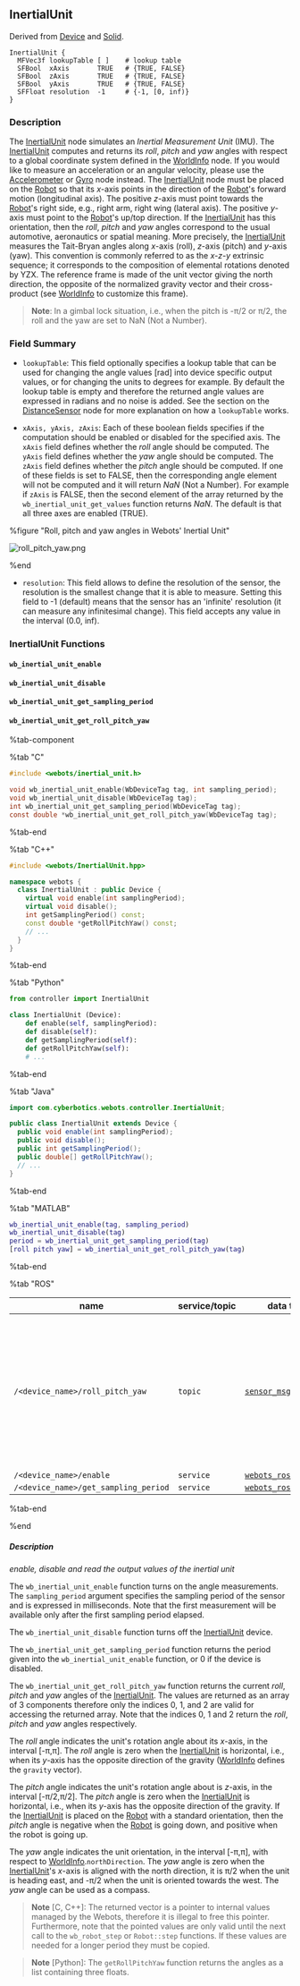 ## InertialUnit

Derived from [Device](device.md) and [Solid](solid.md).

```
InertialUnit {
  MFVec3f lookupTable [ ]    # lookup table
  SFBool  xAxis       TRUE   # {TRUE, FALSE}
  SFBool  zAxis       TRUE   # {TRUE, FALSE}
  SFBool  yAxis       TRUE   # {TRUE, FALSE}
  SFFloat resolution  -1     # {-1, [0, inf)}
}
```

### Description

The [InertialUnit](#inertialunit) node simulates an *Inertial Measurement Unit* (IMU).
The [InertialUnit](#inertialunit) computes and returns its *roll*, *pitch* and *yaw* angles with respect to a global coordinate system defined in the [WorldInfo](worldinfo.md) node.
If you would like to measure an acceleration or an angular velocity, please use the [Accelerometer](accelerometer.md) or [Gyro](gyro.md) node instead.
The [InertialUnit](#inertialunit) node must be placed on the [Robot](robot.md) so that its *x*-axis points in the direction of the [Robot](robot.md)'s forward motion (longitudinal axis).
The positive *z*-axis must point towards the [Robot](robot.md)'s right side, e.g., right arm, right wing (lateral axis).
The positive *y*-axis must point to the [Robot](robot.md)'s up/top direction.
If the [InertialUnit](#inertialunit) has this orientation, then the *roll*, *pitch* and *yaw* angles correspond to the usual automotive, aeronautics or spatial meaning.
More precisely, the [InertialUnit](#inertialunit) measures the Tait-Bryan angles along *x*-axis (roll), *z*-axis (pitch) and *y*-axis (yaw).
This convention is commonly referred to as the *x-z-y* extrinsic sequence; it corresponds to the composition of elemental rotations denoted by YZX.
The reference frame is made of the unit vector giving the north direction, the opposite of the normalized gravity vector and their cross-product (see [WorldInfo](worldinfo.md) to customize this frame).

> **Note**: In a gimbal lock situation, i.e., when the pitch is -&pi;/2 or &pi;/2, the roll and the yaw are set to NaN (Not a Number).

### Field Summary

- `lookupTable`: This field optionally specifies a lookup table that can be used for changing the angle values [rad] into device specific output values, or for changing the units to degrees for example.
By default the lookup table is empty and therefore the returned angle values are expressed in radians and no noise is added.
See the section on the [DistanceSensor](distancesensor.md#lookup-table) node for more explanation on how a `lookupTable` works.

- `xAxis, yAxis, zAxis`: Each of these boolean fields specifies if the computation should be enabled or disabled for the specified axis.
The `xAxis` field defines whether the *roll* angle should be computed.
The `yAxis` field defines whether the *yaw* angle should be computed.
The `zAxis` field defines whether the *pitch* angle should be computed.
If one of these fields is set to FALSE, then the corresponding angle element will not be computed and it will return *NaN* (Not a Number).
For example if `zAxis` is FALSE, then the second element of the array returned by the `wb_inertial_unit_get_values` function returns *NaN*.
The default is that all three axes are enabled (TRUE).

%figure "Roll, pitch and yaw angles in Webots' Inertial Unit"

![roll_pitch_yaw.png](images/roll_pitch_yaw.png)

%end

- `resolution`: This field allows to define the resolution of the sensor, the resolution is the smallest change that it is able to measure.
Setting this field to -1 (default) means that the sensor has an 'infinite' resolution (it can measure any infinitesimal change).
This field accepts any value in the interval (0.0, inf).

### InertialUnit Functions

#### `wb_inertial_unit_enable`
#### `wb_inertial_unit_disable`
#### `wb_inertial_unit_get_sampling_period`
#### `wb_inertial_unit_get_roll_pitch_yaw`

%tab-component

%tab "C"

```c
#include <webots/inertial_unit.h>

void wb_inertial_unit_enable(WbDeviceTag tag, int sampling_period);
void wb_inertial_unit_disable(WbDeviceTag tag);
int wb_inertial_unit_get_sampling_period(WbDeviceTag tag);
const double *wb_inertial_unit_get_roll_pitch_yaw(WbDeviceTag tag);
```

%tab-end

%tab "C++"

```cpp
#include <webots/InertialUnit.hpp>

namespace webots {
  class InertialUnit : public Device {
    virtual void enable(int samplingPeriod);
    virtual void disable();
    int getSamplingPeriod() const;
    const double *getRollPitchYaw() const;
    // ...
  }
}
```

%tab-end

%tab "Python"

```python
from controller import InertialUnit

class InertialUnit (Device):
    def enable(self, samplingPeriod):
    def disable(self):
    def getSamplingPeriod(self):
    def getRollPitchYaw(self):
    # ...
```

%tab-end

%tab "Java"

```java
import com.cyberbotics.webots.controller.InertialUnit;

public class InertialUnit extends Device {
  public void enable(int samplingPeriod);
  public void disable();
  public int getSamplingPeriod();
  public double[] getRollPitchYaw();
  // ...
}
```

%tab-end

%tab "MATLAB"

```matlab
wb_inertial_unit_enable(tag, sampling_period)
wb_inertial_unit_disable(tag)
period = wb_inertial_unit_get_sampling_period(tag)
[roll pitch yaw] = wb_inertial_unit_get_roll_pitch_yaw(tag)
```

%tab-end

%tab "ROS"

| name | service/topic | data type | data type definition |
| --- | --- | --- | --- |
| `/<device_name>/roll_pitch_yaw` | `topic` | [`sensor_msgs::Imu`](http://docs.ros.org/api/sensor_msgs/html/msg/Imu.html) | [`Header`](http://docs.ros.org/api/std_msgs/html/msg/Header.html) `header`<br/>[`geometry_msgs/Quaternion`](http://docs.ros.org/api/geometry_msgs/html/msg/Quaternion.html) `orientation`<br/>`float64[9] orientation_covariance`<br/>[`geometry_msgs/Vector3`](http://docs.ros.org/api/geometry_msgs/html/msg/Vector3.html) `angular_velocity`<br/>`float64[9] angular_velocity_covariance`<br/>[`geometry_msgs/Vector3`](http://docs.ros.org/api/geometry_msgs/html/msg/Vector3.html) `linear_acceleration`<br/>`float64[9] linear_acceleration_covariance`<br/><br/>Note: only the orientation is filled in |
| `/<device_name>/enable` | `service` | [`webots_ros::set_int`](ros-api.md#common-services) | |
| `/<device_name>/get_sampling_period` | `service` | [`webots_ros::get_int`](ros-api.md#common-services) | |

%tab-end

%end

##### Description

*enable, disable and read the output values of the inertial unit*

The `wb_inertial_unit_enable` function turns on the angle measurements.
The `sampling_period` argument specifies the sampling period of the sensor and is expressed in milliseconds.
Note that the first measurement will be available only after the first sampling period elapsed.

The `wb_inertial_unit_disable` function turns off the [InertialUnit](#inertialunit) device.

The `wb_inertial_unit_get_sampling_period` function returns the period given into the `wb_inertial_unit_enable` function, or 0 if the device is disabled.

The `wb_inertial_unit_get_roll_pitch_yaw` function returns the current *roll*, *pitch* and *yaw* angles of the [InertialUnit](#inertialunit).
The values are returned as an array of 3 components therefore only the indices 0, 1, and 2 are valid for accessing the returned array.
Note that the indices 0, 1 and 2 return the *roll*, *pitch* and *yaw* angles respectively.

The *roll* angle indicates the unit's rotation angle about its *x*-axis, in the interval [-&pi;,&pi;].
The *roll* angle is zero when the [InertialUnit](#inertialunit) is horizontal, i.e., when its *y*-axis has the opposite direction of the gravity ([WorldInfo](worldinfo.md) defines the `gravity` vector).

The *pitch* angle indicates the unit's rotation angle about is *z*-axis, in the interval [-&pi;/2,&pi;/2].
The *pitch* angle is zero when the [InertialUnit](#inertialunit) is horizontal, i.e., when its *y*-axis has the opposite direction of the gravity.
If the [InertialUnit](#inertialunit) is placed on the [Robot](robot.md) with a standard orientation, then the *pitch* angle is negative when the [Robot](robot.md) is going down, and positive when the robot is going up.

The *yaw* angle indicates the unit orientation, in the interval [-&pi;,&pi;], with respect to [WorldInfo](worldinfo.md).`northDirection`.
The *yaw* angle is zero when the [InertialUnit](#inertialunit)'s *x*-axis is aligned with the north direction, it is &pi;/2 when the unit is heading east, and -&pi;/2 when the unit is oriented towards the west.
The *yaw* angle can be used as a compass.

> **Note** [C, C++]: The returned vector is a pointer to internal values managed by the Webots, therefore it is illegal to free this pointer.
Furthermore, note that the pointed values are only valid until the next call to the `wb_robot_step` or `Robot::step` functions.
If these values are needed for a longer period they must be copied.

<!-- -->

> **Note** [Python]: The `getRollPitchYaw` function returns the angles as a list containing three floats.
